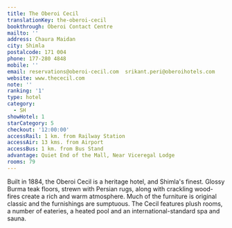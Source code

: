 ```yaml
---
title: The Oberoi Cecil
translationKey: the-oberoi-cecil
bookthrough: Oberoi Contact Centre
mailto: ''
address: Chaura Maidan
city: Shimla
postalcode: 171 004
phone: 177-280 4848
mobile: ''
email: reservations@oberoi-cecil.com  srikant.peri@oberoihotels.com
website: www.thececil.com
note: ''
ranking: '1'
type: hotel
category:
  - SH
showHotel: 1
starCategory: 5
checkout: '12:00:00'
accessRail: 1 km. from Railway Station
accessAir: 13 kms. from Airport
accessBus: 1 km. from Bus Stand
advantage: Quiet End of the Mall, Near Viceregal Lodge
rooms: 79
---
```

Built in 1884, the Oberoi Cecil is a heritage hotel, and Shimla's finest. Glossy Burma teak floors, strewn with Persian rugs, along with crackling wood-fires create a rich and warm atmosphere. Much of the furniture is original classic and the furnishings are sumptuous. The Cecil features plush rooms, a number of eateries, a heated pool and an international-standard spa and sauna. 
